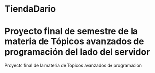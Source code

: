 # TiendaDario
Proyecto final de semestre de la materia de Tópicos avanzados de programación del lado del servidor
=======
Proyecto final de la materia de Tópicos avanzados de programacion
